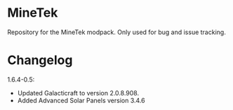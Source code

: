 MineTek
=======

Repository for the MineTek modpack. Only used for bug and issue tracking.

Changelog
=========

1.6.4-0.5: 

* Updated Galacticraft to version 2.0.8.908. 
* Added Advanced Solar Panels version 3.4.6
           
